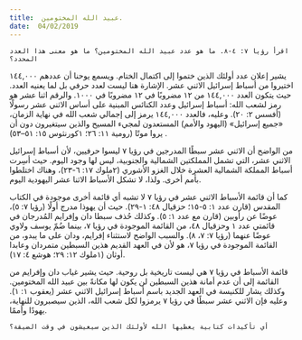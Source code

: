 ```yaml
---
title:  عبيد الله المختومين.
date:  04/02/2019
---
```


`اقرأ رؤيا ٧: ٤-٨. ما هو عدد عبيد الله المختومين؟ ما هو معنى هذا العدد المحدد؟`

يشير إعلان عدد أولئك الذين ختموا إلى اكتمال الختام. ويسمع يوحنا أن عددهم ١٤٤,٠٠٠ اختيروا من أسباط إسرائيل الاثني عشر. الإشارة هنا ليست لعدد حرفي بل لما يعنيه العدد. حيث يتكون العدد ١٤٤,٠٠٠ من ١٢ مضروبًا في ١٢ مضروبًا في ١٠٠٠. والرقم اثنا عشر هو رمز لشعب الله: أسباط إسرائيل وعدد الكنائس المبنية على أساس الاثني عشر رسولًا (أفسس ٢: ٢٠). وعليه، فالعدد ١٤٤,٠٠٠ يرمز إلى إجمالي شعب الله في نهاية الزمان،  «جميع إسرائيل» (اليهود والأمم) المستعدون لمجيء المسيح والذين سيتغيرون دون أن يروا موتًا (رومية ١١: ٢٦؛ ١كورنثوس ١٥: ٥١–٥٣) .

من الواضح أن الاثني عشر سبطًا المدرجين في رؤيا ٧ ليسوا حرفيين، لأن أسباط إسرائيل الاثني عشر، التي تشمل المملكتين الشمالية والجنوبية، ليس لها وجود اليوم. حيث أسِرت أسباط المملكة الشمالية العشرة خلال الغزو الأشوري (٢ملوك ١٧: ٦-٢٣)، وهناك اختلطوا بأمم أخرى. ولذا، لا تشكل الأسباط الاثنا عشر اليهودية اليوم.

كما أن قائمة الأسباط الاثني عشر في رؤيا ٧ لا تشبه أي قائمة أخرى موجودة في الكتاب المقدس (قارن عدد ١: ٥-١٥؛ حزقيال ٤٨: ١-٢٩). حيث أن يهوذا مدرج أولًا (رؤيا ٧: ٥)، عوضًا عن رأوبين (قارن مع عدد ١: ٥). وكذلك حُذف سبطا دان وإفرايم المُدرجان في قائمتي عدد ١ وحزقيال ٤٨، من القائمة الموجودة في رؤيا ٧، بينما ضُمّ يوسف ولاوي عوضًا عنهما (رؤيا ٧: ٧، ٨). والسبب الواضح لاستثناء إفرايم، ودان على ما يبدو، من القائمة الموجودة في رؤيا ٧، هو لأن في العهد القديم هذين السبطين متمردان وعابدا أوثان (١ملوك ١٢: ٢٩؛ هوشع ٤: ١٧).

قائمة الأسباط في رؤيا ٧ هي ليست تاريخية بل روحية. حيث يشير غياب دان وإفرايم من القائمة إلى أن عدم أمانة هذين السبطين لن يكون لها مكانةً بين عبيد الله المختومين. وكذلك يشار للكنيسة في العهد الجديد باسم أسباط إسرائيل الاثني عشر (يعقوب ١: ١). وعليه فإن الاثني عشر سبطًا في رؤيا ٧ يرمزوا لكل شعب الله، الذين سيصبرون للنهاية، يهودًا وأممًا.

`أي تأكيدات كتابية يعطيها الله لأولئك الذين سيعيشون في وقت الضيقة؟`